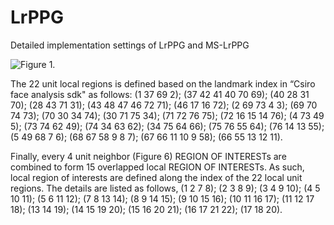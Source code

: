 # LrPPG
Detailed implementation settings of LrPPG and MS-LrPPG

![Figure 1.](https://user-images.githubusercontent.com/3102772/28667872-f392f46a-72ff-11e7-935b-933d33011583.png)

The 22 unit local regions is defined based on the landmark index in “Csiro face analysis sdk" as follows: (1 37 69 2); (37 42 41 40 70 69); (40 28 31 70); (28 43 71 31); (43 48 47 46 72 71); (46 17 16 72); (2 69 73 4 3); (69 70 74 73); (70 30 34 74); (30 71 75 34); (71 72 76 75); (72 16 15 14 76); (4 73 49 5); (73 74 62 49); (74 34 63 62); (34 75 64 66); (75 76 55 64); (76 14 13 55); (5 49 68 7 6); (68 67 58 9 8 7); (67 66 11 10 9 58); (66 55 13 12 11).

Finally, every 4 unit neighbor (Figure 6) REGION OF INTERESTs are combined to form 15 overlapped local REGION OF INTERESTs. As such, local region of interests are defined along the index of the 22 local unit regions. The details are listed as follows, (1 2 7 8); (2 3 8 9); (3 4 9 10); (4 5 10 11); (5 6 11 12); (7 8 13 14); (8 9 14 15); (9 10 15 16); (10 11 16 17); (11 12 17 18); (13 14 19); (14 15 19 20); (15 16 20 21); (16 17 21 22); (17 18 20).
